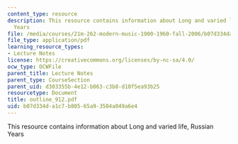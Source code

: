```yaml
---
content_type: resource
description: This resource contains information about Long and varied life, Russian
  Years
file: /media/courses/21m-262-modern-music-1900-1960-fall-2006/b07d334da1c7b80565a93504a049a6e4_outline_912.pdf
file_type: application/pdf
learning_resource_types:
- Lecture Notes
license: https://creativecommons.org/licenses/by-nc-sa/4.0/
ocw_type: OCWFile
parent_title: Lecture Notes
parent_type: CourseSection
parent_uid: d303355b-4e12-b063-c3b8-d10f5ea93b25
resourcetype: Document
title: outline_912.pdf
uid: b07d334d-a1c7-b805-65a9-3504a049a6e4
---
```

This resource contains information about Long and varied life, Russian Years